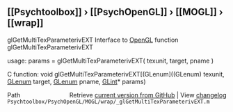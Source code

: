 ## [[Psychtoolbox]] &#8250; [[PsychOpenGL]] &#8250; [[MOGL]] &#8250; [[wrap]]

glGetMultiTexParameterivEXT  Interface to [OpenGL](OpenGL) function glGetMultiTexParameterivEXT  
  
usage:  params = glGetMultiTexParameterivEXT( texunit, target, pname )  
  
C function:  void glGetMultiTexParameterivEXT[(GLenum]((GLenum) texunit, [GLenum](GLenum) target, [GLenum](GLenum) pname, [GLint](GLint)\* params)  




<div class="code_header" style="text-align:right;">
  <span style="float:left;">Path&nbsp;&nbsp;</span> <span class="counter">Retrieve <a href=
  "https://raw.github.com/Psychtoolbox-3/Psychtoolbox-3/beta/Psychtoolbox/PsychOpenGL/MOGL/wrap/_glGetMultiTexParameterivEXT.m">current version from GitHub</a> | View <a href=
  "https://github.com/Psychtoolbox-3/Psychtoolbox-3/commits/beta/Psychtoolbox/PsychOpenGL/MOGL/wrap/_glGetMultiTexParameterivEXT.m">changelog</a></span>
</div>
<div class="code">
  <code>Psychtoolbox/PsychOpenGL/MOGL/wrap/_glGetMultiTexParameterivEXT.m</code>
</div>


